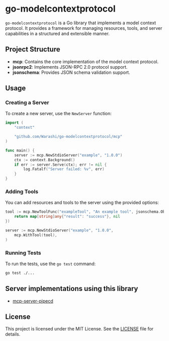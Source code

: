 # go-modelcontextprotocol

`go-modelcontextprotocol` is a Go library that implements a model context protocol. It provides a framework for managing resources, tools, and server capabilities in a structured and extensible manner.

## Project Structure

- **mcp**: Contains the core implementation of the model context protocol.
- **jsonrpc2**: Implements JSON-RPC 2.0 protocol support.
- **jsonschema**: Provides JSON schema validation support.

## Usage

### Creating a Server

To create a new server, use the `NewServer` function:

```go
import (
	"context"

	"github.com/Warashi/go-modelcontextprotocol/mcp"
)

func main() {
	server := mcp.NewStdioServer("example", "1.0.0")
	ctx := context.Background()
	if err := server.Serve(ctx); err != nil {
		log.Fatalf("Server failed: %v", err)
	}
}
```

### Adding Tools

You can add resources and tools to the server using the provided options:

```go
tool := mcp.NewToolFunc("exampleTool", "An example tool", jsonschema.Object{}, func(ctx context.Context, input map[string]any) (map[string]any, error) {
	return map[string]any{"result": "success"}, nil
})

server := mcp.NewStdioServer("example", "1.0.0",
	mcp.WithTool(tool),
)
```

### Running Tests

To run the tests, use the `go test` command:

```sh
go test ./...
```

## Server implementations using this library

- [mcp-server-pipecd](https://github.com/Warashi/mcp-server-pipecd)

## License

This project is licensed under the MIT License. See the [LICENSE](./LICENSE) file for details.
